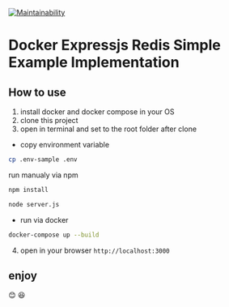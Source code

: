 [![Maintainability](https://api.codeclimate.com/v1/badges/ae370c9519cb895c5145/maintainability)](https://codeclimate.com/github/firmanJS/expressjs-redis-docker/maintainability)

# Docker Expressjs Redis Simple Example Implementation

## How to use

1. install docker and docker compose in your OS
1. clone this project
1. open in terminal and set to the root folder after clone

- copy environment variable
```sh
cp .env-sample .env
```
run manualy via npm

```sh
npm install
```
```sh
node server.js
```
- run via docker
```sh
docker-compose up --build
```
4. open in your browser 
`http://localhost:3000`

## enjoy

:blush: :laughing:
